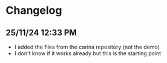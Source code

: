# Changelog
## 25/11/24 12:33 PM
* I added the files from the carina repository (not the demo)
* I don't know if it works already but this is the starting point